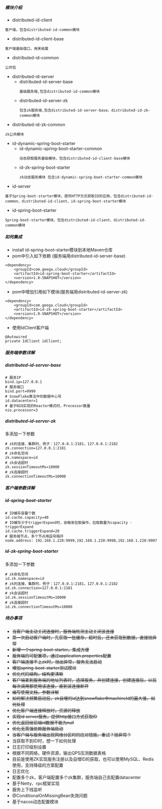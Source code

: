 ##### 模块介绍

- distributed-id-client

```
客户端，包含distributed-id-common模块
```

- distributed-id-client-base
```
客户端基础借口，用来拓展
```

- distributed-id-common

```
公共包
```

- distributed-id-server
  - distributed-id-server-base
    ```
    基础服务端,包含distributed-id-common模块
    ```
  - distributed-id-server-zk
    ```
    包含zk服务端,包含distributed-id-server-base、distributed-id-zk-common模块
    ```
- distributed-id-zk-common
```
zk公共模块
```
- id-dynamic-spring-boot-starter
    - id-dynamic-spring-boot-starter-common
      ```
      动态获取服务基础模块，包含distributed-id-client-base模块
      ```
    - id-zk-spring-boot-starter
      ```
      zk动态服务模块 包含id-dynamic-spring-boot-starter-common模块
      ```
- id-server

```
基于Spring-boot-starter模块，提供HTTP方式获取ID的应用，包含distributed-id-common、distributed-id-client、id-spring-boot-starter模块
```

- id-spring-boot-starter

```
Spring-boot-starter模块，包含distributed-id-client、distributed-id-common模块
```



##### 如何集成

- install id-spring-boot-starter模块到本地Maven仓库
- pom中引入如下依赖 (服务端用distributed-id-server-base)

```
<dependency>
    <groupId>com.geega.cloud</groupId>
    <artifactId>id-spring-boot-starter</artifactId>
    <version>1.0-SNAPSHOT</version>
</dependency>
```
- pom中增加引用如下模块(服务端用distributed-id-server-zk)
```
<dependency>
    <groupId>com.geega.cloud</groupId>
    <artifactId>id-zk-spring-boot-starter</artifactId>
    <version>1.0-SNAPSHOT</version>
</dependency>
```

- 使用IdClient客户端

```
@Autowired
private IdClient idClient;
```

##### 服务端参数详解
#####  distributed-id-server-base

```
# 服务IP
bind.ip=127.0.0.1
# 服务端口
bind.port=9999
# SnowFlake算法中的数据中心号
id.datacenter=1
# 基于NIO实现的Reactor模式时，Processor数量
nio.processor=3
```
#####  distributed-id-server-zk
多添加一下参数
```
# zk的连接，集群时，例子：127.0.0.1:2181，127.0.0.1:2182
zk.connection=127.0.0.1:2181
# zk命名空间
zk.namespace=id
# zk会话超时
zk.sessionTimeoutMs=10000
# zk连接超时
zk.connectionTimeoutMs=10000
```

##### 客户端参数详解
##### id-spring-boot-starter
```
# ID缓存容量个数
id.cache.capacity=40
# ID缓存少于triggerExpand时，会触发拉取操作，拉取数量为capacity - triggerExpand
id.cache.triggerExpand=20
# 服务端节点，多个节点用逗号隔开 
node.address: 192.168.1.228:9999,192.168.1.228:9998,192.168.1.228:9997
```
##### id-zk-spring-boot-starter
多添加一下参数
```
# zk命名空间
id.zk.namespace=id
# zk的连接，集群时，例子：127.0.0.1:2181，127.0.0.1:2182
id.zk.connection=127.0.0.1:2181
# zk会话超时
id.zk.sessionTimeoutMs=10000
# zk连接超时
id.zk.connectionTimeoutMs=10000
```
##### 待办事项

- ~~当客户端主动关闭连接时，服务端检测主动关闭该连接~~
- ~~第一次启动客户端时，先获取一批缓存，超时后，还未获取到数据，直接抛异常~~
- ~~新增一个spring-boot-starter，集成方便~~
- ~~服务端的可配置项，通过application.properties配置~~
- ~~客户端连接不上zk时，抛出异常，服务无法启动~~
- ~~增加spring-boot-starter测试模块~~
- ~~优化代码结构，结构更清晰~~
- ~~客户端拿到服务端的地址列表时，选择服务，并创建连接，创建连接后，以后每次调用都使用该连接，直到该连接断开~~
- ~~编写使用文档，参数详解~~
- ~~如何解决频繁启动后，zk自增的id达到snowflake中machineId的最大值，如何处理~~
- ~~优化客户端连接释放时，资源的释放~~
- ~~实现id server服务，提供http接口方式获取ID~~
- ~~优化返回给前端id数据不能为null~~
- ~~优化无需强依赖服务端启动~~
- ~~当客户端与服务端出现网络分区时的应对措施，重试？抛异常？~~
- 当获取不到ID时，想一下如何处理
- 日志打印级别设置
- 根据不同网络，硬件资源，输出QPS压测数据表格
- 目前是使用ZK实现服务注册以及自增ID的获取，也可以使用MySQL、Redis使用，支持降级的方案配置
- 日志优化
- 配置多个zk，客户端配置多个zk集群，服务端自己去配置datacenter
- 基于Netty、rpc框架实现
- 服务上下线监听
- @ConditionalOnMissingBean失效问题
- 基于nacos动态配置模块

